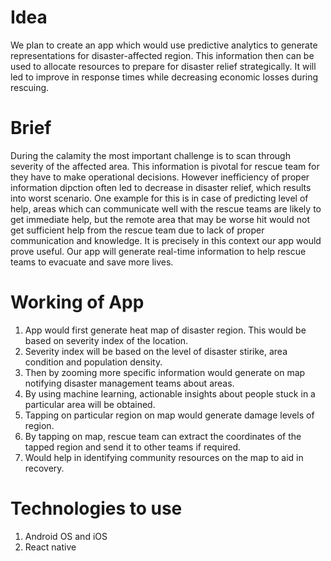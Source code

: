 # Idea

We plan to create an app which would use predictive analytics to generate representations for disaster-affected region.
This information then can be used to allocate resources to prepare for disaster relief strategically. It will led to improve in response times while decreasing economic losses during rescuing.

# Brief

During the calamity the most important challenge is to scan through severity of the affected area. This information is pivotal for rescue team for they have to make operational decisions. However inefficiency of proper information dipction often led to decrease in disaster relief, which results into worst scenario. One example for this is in case of predicting level of help, areas which can communicate well with the rescue teams are likely to get immediate help, but the remote area that may be worse hit would not get sufficient help from the rescue team due to lack of proper communication and knowledge. It is precisely in this context our app would prove useful. Our app will generate real-time information to help rescue teams to evacuate and save more lives.

# Working of App

1) App would first generate heat map of disaster region. This would be based on severity index of the location.
2) Severity index will be based on the level of disaster stirike, area condition and population density.
2) Then by zooming more specific information would generate on map notifying disaster management teams about areas.
3) By using machine learning, actionable insights about people stuck in a particular area will be obtained.
4) Tapping on particular region on map would generate damage levels of region.
5) By tapping on map, rescue team can extract the coordinates of the tapped region and send it to other teams if required.
6) Would help in identifying community resources on the map to aid in recovery.

# Technologies to use

1) Android OS and iOS
2) React native



